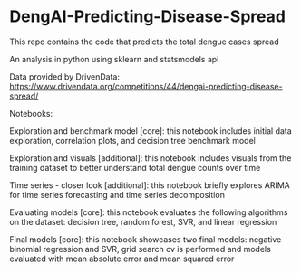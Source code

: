 # DengAI-Predicting-Disease-Spread
This repo contains the code that predicts the total dengue cases spread

An analysis in python using sklearn and statsmodels api

Data provided by DrivenData: https://www.drivendata.org/competitions/44/dengai-predicting-disease-spread/

Notebooks:

Exploration and benchmark model [core]: this notebook includes initial data exploration, correlation plots, and decision tree benchmark model

Exploration and visuals [additional]: this notebook includes visuals from the training dataset to better understand total dengue counts over time

Time series - closer look [additional]: this notebook briefly explores ARIMA for time series forecasting and time series decomposition

Evaluating models [core]: this notebook evaluates the following algorithms on the dataset: decision tree, random forest, SVR, and linear regression

Final models [core]: this notebook showcases two final models: negative binomial regression and SVR, grid search cv is performed and models evaluated with mean absolute error and mean squared error